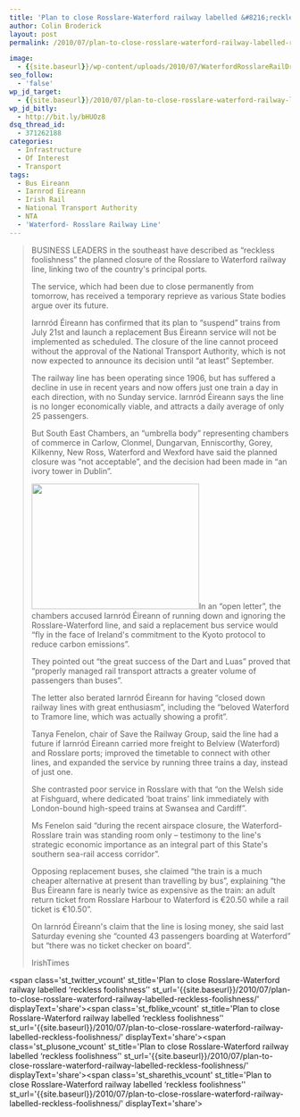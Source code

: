 ```yaml
---
title: 'Plan to close Rosslare-Waterford railway labelled &#8216;reckless foolishness&#8217;'
author: Colin Broderick
layout: post
permalink: /2010/07/plan-to-close-rosslare-waterford-railway-labelled-reckless-foolishness/

image:
  - {{site.baseurl}}/wp-content/uploads/2010/07/WaterfordRosslareRailDrawing.jpg
seo_follow:
  - 'false'
wp_jd_target:
  - {{site.baseurl}}/2010/07/plan-to-close-rosslare-waterford-railway-labelled-reckless-foolishness/
wp_jd_bitly:
  - http://bit.ly/bHUOz8
dsq_thread_id:
  - 371262188
categories:
  - Infrastructure
  - Of Interest
  - Transport
tags:
  - Bus Eireann
  - Iarnrod Eireann
  - Irish Rail
  - National Transport Authority
  - NTA
  - 'Waterford- Rosslare Railway Line'
---
```

> BUSINESS LEADERS in the southeast have described as “reckless foolishness” the planned closure of the Rosslare to Waterford railway line, linking two of the country's principal ports.
> 
> The service, which had been due to close permanently from tomorrow, has received a temporary reprieve as various State bodies argue over its future.
> 
> Iarnród Éireann has confirmed that its plan to “suspend” trains from July 21st and launch a replacement Bus Éireann service will not be implemented as scheduled. The closure of the line cannot proceed without the approval of the National Transport Authority, which is not now expected to announce its decision until “at least” September.
> 
> <!--more-->The railway line has been operating since 1906, but has suffered a decline in use in recent years and now offers just one train a day in each direction, with no Sunday service. Iarnród Éireann says the line is no longer economically viable, and attracts a daily average of only 25 passengers.
> 
> But South East Chambers, an “umbrella body” representing chambers of commerce in Carlow, Clonmel, Dungarvan, Enniscorthy, Gorey, Kilkenny, New Ross, Waterford and Wexford have said the planned closure was “not acceptable”, and the decision had been made in “an ivory tower in Dublin”.
> 
> [<img class="alignleft size-medium wp-image-528" title="Rosslare Train" src="{{site.baseurl}}/wp-content/uploads/2010/04/Rosslare_Strand-300x225.jpg" alt="" width="300" height="225" />][1]In an “open letter”, the chambers accused Iarnród Éireann of running down and ignoring the Rosslare-Waterford line, and said a replacement bus service would “fly in the face of Ireland's commitment to the Kyoto protocol to reduce carbon emissions”.
> 
> They pointed out “the great success of the Dart and Luas” proved that “properly managed rail transport attracts a greater volume of passengers than buses”.
> 
> The letter also berated Iarnród Éireann for having “closed down railway lines with great enthusiasm”, including the “beloved Waterford to Tramore line, which was actually showing a profit”.
> 
> Tanya Fenelon, chair of Save the Railway Group, said the line had a future if Iarnród Éireann carried more freight to Belview (Waterford) and Rosslare ports; improved the timetable to connect with other lines, and expanded the service by running three trains a day, instead of just one.
> 
> She contrasted poor service in Rosslare with that “on the Welsh side at Fishguard, where dedicated ‘boat trains' link immediately with London-bound high-speed trains at Swansea and Cardiff”.
> 
> Ms Fenelon said “during the recent airspace closure, the Waterford-Rosslare train was standing room only – testimony to the line's strategic economic importance as an integral part of this State's southern sea-rail access corridor”.
> 
> Opposing replacement buses, she claimed “the train is a much cheaper alternative at present than travelling by bus”, explaining “the Bus Éireann fare is nearly twice as expensive as the train: an adult return ticket from Rosslare Harbour to Waterford is €20.50 while a rail ticket is €10.50”.
> 
> On Iarnród Éireann's claim that the line is losing money, she said last Saturday evening she “counted 43 passengers boarding at Waterford” but “there was no ticket checker on board”.
> 
> IrishTimes

<span class='st\_twitter\_vcount' st\_title='Plan to close Rosslare-Waterford railway labelled &#8216;reckless foolishness&#8217;' st\_url='{{site.baseurl}}/2010/07/plan-to-close-rosslare-waterford-railway-labelled-reckless-foolishness/' displayText='share'></span><span class='st\_fblike\_vcount' st\_title='Plan to close Rosslare-Waterford railway labelled &#8216;reckless foolishness&#8217;' st\_url='{{site.baseurl}}/2010/07/plan-to-close-rosslare-waterford-railway-labelled-reckless-foolishness/' displayText='share'></span><span class='st\_plusone\_vcount' st\_title='Plan to close Rosslare-Waterford railway labelled &#8216;reckless foolishness&#8217;' st\_url='{{site.baseurl}}/2010/07/plan-to-close-rosslare-waterford-railway-labelled-reckless-foolishness/' displayText='share'></span><span class='st\_sharethis\_vcount' st\_title='Plan to close Rosslare-Waterford railway labelled &#8216;reckless foolishness&#8217;' st\_url='{{site.baseurl}}/2010/07/plan-to-close-rosslare-waterford-railway-labelled-reckless-foolishness/' displayText='share'></span>

 [1]: {{site.baseurl}}/wp-content/uploads/2010/04/Rosslare_Strand.jpg